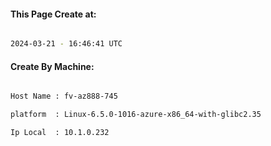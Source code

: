 
   
#### This Page Create at:

```bash

2024-03-21 - 16:46:41 UTC

```

#### Create By Machine:

```bash

Host Name : fv-az888-745

platform  : Linux-6.5.0-1016-azure-x86_64-with-glibc2.35

Ip Local  : 10.1.0.232

```

